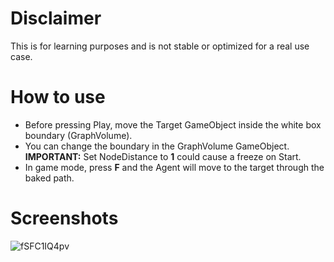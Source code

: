 # Disclaimer
This is for learning purposes and is not stable or optimized for a real use case.

# How to use
- Before pressing Play, move the Target GameObject inside the white box boundary (GraphVolume).
- You can change the boundary in the GraphVolume GameObject. <br><b>IMPORTANT:</b> Set NodeDistance to <b>1</b> could cause a freeze on Start.
- In game mode, press <b>F</b> and the Agent will move to the target through the baked path.

# Screenshots
![fSFC1IQ4pv](https://github.com/user-attachments/assets/887d322b-60b3-4cf3-a927-1b3ea2b3f16e)
